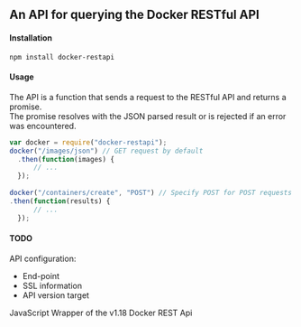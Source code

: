 ## An API for querying the Docker RESTful API

#### Installation
```
npm install docker-restapi 
```

#### Usage

The API is a function that sends a request to the RESTful API and returns a promise.  
The promise resolves with the JSON parsed result or is rejected if an error was encountered.

```javascript
var docker = require("docker-restapi");
docker("/images/json") // GET request by default
  .then(function(images) {
	  // ...
  });
  
docker("/containers/create", "POST") // Specify POST for POST requests
.then(function(results) {
	  // ...
  });
```

#### TODO

API configuration:
* End-point
* SSL information
* API version target

JavaScript Wrapper of the v1.18 Docker REST Api